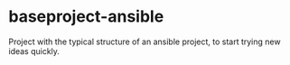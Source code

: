 # baseproject-ansible
Project with the typical structure of an ansible project, to start trying new ideas quickly.
